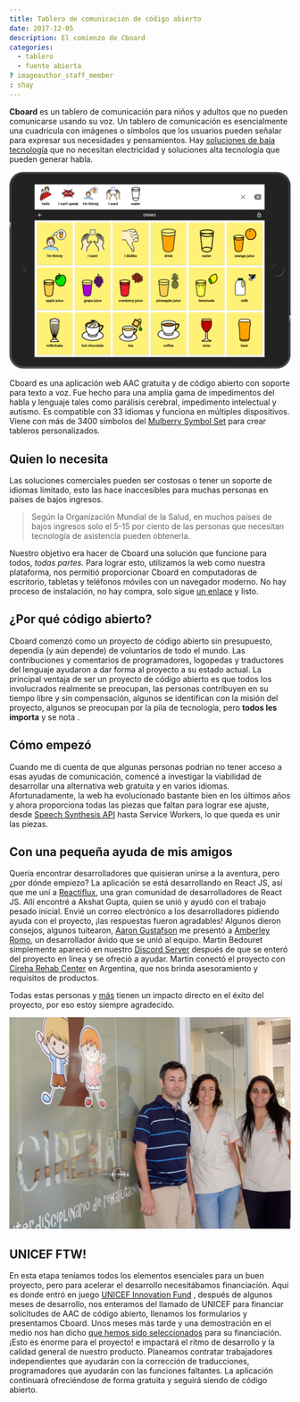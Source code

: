 ```yaml
---
title: Tablero de comunicación de código abierto
date: 2017-12-05
description: El comienzo de Cboard
categories:
  - tablero
  - fuente abierta
? imageauthor_staff_member
: shay
---
```


**Cboard** es un tablero de comunicación para niños y adultos que no pueden comunicarse usando su voz. Un tablero de comunicación es esencialmente una cuadrícula con imágenes o símbolos que los usuarios pueden señalar para expresar sus necesidades y pensamientos. Hay [soluciones de baja tecnología](https://www.youtube.com/watch?v=mnyv8h6J4rc) que no necesitan electricidad y soluciones </a> alta tecnología que pueden generar habla.

[![Tablero](/images/app/water-ipad-english.png)](https://github.com/cboard-org/cboard)

Cboard es una aplicación web AAC gratuita y de código abierto con soporte para texto a voz. Fue hecho para una amplia gama de impedimentos del habla y lenguaje tales como parálisis cerebral, impedimento intelectual y autismo. Es compatible con 33 idiomas y funciona en múltiples dispositivos. Viene con más de 3400 símbolos del [Mulberry Symbol Set](https://mulberrysymbols.org/) para crear tableros personalizados.

## Quien lo necesita

Las soluciones comerciales pueden ser costosas o tener un soporte de idiomas limitado, esto las hace inaccesibles para muchas personas en países de bajos ingresos.

> Según la Organización Mundial de la Salud, en muchos países de bajos ingresos solo el 5-15 por ciento de las personas que necesitan tecnología de asistencia pueden obtenerla.

Nuestro objetivo era hacer de Cboard una solución que funcione para todos, *todas partes*. Para lograr esto, utilizamos la web como nuestra plataforma, nos permitió proporcionar Cboard en computadoras de escritorio, tabletas y teléfonos móviles con un navegador moderno. No hay proceso de instalación, no hay compra, solo sigue [un enlace](https://app.cboard.io) y listo.

## ¿Por qué código abierto?

Cboard comenzó como un proyecto de código abierto sin presupuesto, dependía (y aún depende) de voluntarios de todo el mundo. Las contribuciones y comentarios de programadores, logopedas y traductores del lenguaje ayudaron a dar forma al proyecto a su estado actual. La principal ventaja de ser un proyecto de código abierto es que todos los involucrados realmente se preocupan, las personas contribuyen en su tiempo libre y sin compensación, algunos se identifican con la misión del proyecto, algunos se preocupan por la pila de tecnología, pero **todos les importa** y se nota .

## Cómo empezó

Cuando me di cuenta de que algunas personas podrían no tener acceso a esas ayudas de comunicación, comencé a investigar la viabilidad de desarrollar una alternativa web gratuita y en varios idiomas. Afortunadamente, la web ha evolucionado bastante bien en los últimos años y ahora proporciona todas las piezas que faltan para lograr ese ajuste, desde [Speech Synthesis API](https://www.smashingmagazine.com/2017/02/experimenting-with-speechsynthesis/) hasta Service Workers, lo que queda es unir las piezas.

## Con una pequeña ayuda de mis amigos

Quería encontrar desarrolladores que quisieran unirse a la aventura, pero ¿por dónde empiezo? La aplicación se está desarrollando en React JS, así que me uní a [Reactiflux](https://www.reactiflux.com/), una gran comunidad de desarrolladores de React JS. Allí encontré a Akshat Gupta, quien se unió y ayudó con el trabajo pesado inicial. Envié un correo electrónico a los desarrolladores pidiendo ayuda con el proyecto, ¡las respuestas fueron agradables! Algunos dieron consejos, algunos tuitearon, [Aaron Gustafson](https://www.aaron-gustafson.com/about/) me presentó a [Amberley Romo](https://www.aaron-gustafson.com/notebook/my-2017-mentees/), un desarrollador ávido que se unió al equipo. Martin Bedouret simplemente apareció en nuestro [Discord Server](https://discord.gg/TEH8uxh) después de que se enteró del proyecto en línea y se ofreció a ayudar. Martin conectó el proyecto con [Cireha Rehab Center](http://www.cireha.com.ar/index.asp) en Argentina, que nos brinda asesoramiento y requisitos de productos.

Todas estas personas y [más](https://github.com/cboard-org/cboard/graphs/contributors) tienen un impacto directo en el éxito del proyecto, por eso estoy siempre agradecido.

![Cireha](/images/cireha-group-outside.jpg)

## UNICEF FTW!

En esta etapa teníamos todos los elementos esenciales para un buen proyecto, pero para acelerar el desarrollo necesitábamos financiación. Aquí es donde entró en juego [UNICEF Innovation Fund](https://unicefinnovationfund.org/) , después de algunos meses de desarrollo, nos enteramos del llamado de UNICEF para financiar solicitudes de AAC de código abierto, llenamos los formularios y presentamos Cboard. Unos meses más tarde y una demostración en el medio nos han dicho [que hemos sido seleccionados](http://unicefstories.org/2017/12/08/unicef-announces-addition-of-six-start-up-companies-to-2018-investment-portfolio/) para su financiación. ¡Esto es enorme para el proyecto! e impactará el ritmo de desarrollo y la calidad general de nuestro producto. Planeamos contratar trabajadores independientes que ayudarán con la corrección de traducciones, programadores que ayudarán con las funciones faltantes. La aplicación continuará ofreciéndose de forma gratuita y seguirá siendo de código abierto.